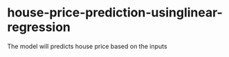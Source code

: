 # house-price-prediction-usinglinear-regression
The model will predicts house price based on the inputs
